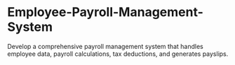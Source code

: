 # Employee-Payroll-Management-System
Develop a comprehensive payroll management system that handles employee data, payroll calculations, tax deductions, and generates payslips.
